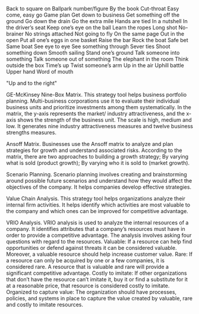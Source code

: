 Back to square on
Ballpark number/figure
By the book
Cut-throat
Easy come, easy go
Game plan
Get down to business
Get something off the ground
Go down the drain
Go the extra mile
Hands are tied
In a nutshell
In the driver’s seat
Keep one’s eye on the ball
Learn the ropes
Long shot
No-brainer
No strings attached
Not going to fly
On the same page
Out in the open
Put all one’s eggs in one basket
Raise the bar
Rock the boat
Safe bet
Same boat
See eye to eye
See something through
Sever ties
Shoot something down
Smooth sailing
Stand one’s ground
Talk someone into something
Talk someone out of something
The elephant in the room
Think outside the box
Time’s up
Twist someone’s arm
Up in the air
Uphill battle
Upper hand
Word of mouth

"Up and to the right"

GE-McKinsey Nine-Box Matrix. This strategy tool helps business portfolio planning. Multi-business corporations use it to evaluate their individual business units and prioritize investments among them systematically. In the matrix, the y-axis represents the market/ industry attractiveness, and the x-axis shows the strength of the business unit. The scale is high, medium and low. It generates nine industry attractiveness measures and twelve business strengths measures.  

Ansoff Matrix. Businesses use the Ansoff matrix to analyze and plan strategies for growth and understand associated risks. According to the matrix, there are two approaches to building a growth strategy; By varying what is sold (product growth);    By varying who it is sold to (market growth).

Scenario Planning. Scenario planning involves creating and brainstorming around possible future scenarios and understand how they would affect the objectives of the company. It helps companies develop effective strategies.

Value Chain Analysis. This strategy tool helps organizations analyze their internal firm activities. It helps identify which activities are most valuable to the company and which ones can be improved for competitive advantage. 

VRIO Analysis. VRIO analysis is used to analyze the internal resources of a company. It identifies attributes that a company’s resources must have in order to provide a competitive advantage. The analysis involves asking four questions with regard to the resources. Valuable: If a resource can help find opportunities or defend against threats it can be considered valuable. Moreover, a valuable resource should help increase customer value. Rare: If a resource can only be acquired by one or a few companies, it is considered rare. A resource that is valuable and rare will provide a significant competitive advantage. Costly to imitate: If other organizations that don’t have the resource can’t imitate it, buy it or find a substitute for it at a reasonable price, that resource is considered costly to imitate. Organized to capture value: The organization should have processes, policies, and systems in place to capture the value created by valuable, rare and costly to imitate resources. 
